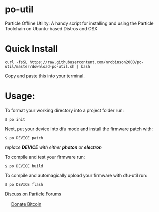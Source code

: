 # po-util
Particle Offline Utility: A handy script for installing and using the Particle Toolchain on Ubuntu-based Distros and OSX

# Quick Install
```
curl -fsSL https://raw.githubusercontent.com/nrobinson2000/po-util/master/download-po-util.sh | bash
```
Copy and paste this into your terminal.

# Usage:

To format your working directory into a project folder run:
```
$ po init
```
Next, put your device into dfu mode and install the firmware patch with:
```
$ po DEVICE patch
```
*replace* ***DEVICE*** *with either* ***photon*** *or* ***electron***

To compile and test your firmware run:
```
$ po DEVICE build
```

To compile and automagically upload your firmware with dfu-util run:
```
$ po DEVICE flash
```

[Discuss on Particle Forums](http://community.particle.io/t/toolchain-installer-for-linux-ubuntu/21015)

<img src="https://upload.wikimedia.org/wikipedia/commons/thumb/4/46/Bitcoin.svg/500px-Bitcoin.svg.png" height="16px" width="16px">  [Donate Bitcoin](https://onename.com/nrobinson2000)
